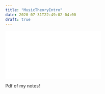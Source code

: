 ```yaml
---
title: "MusicTheoryIntro"
date: 2020-07-31T22:49:02-04:00
draft: true
---
```

<object data="musicTheory1.pdf" type="application/pdf" width="700px" height="700px">
    <embed src="/musicTheory1.pdf">
        <p>Pdf of my notes!</p>
    </embed>
</object>